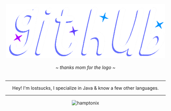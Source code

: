 <div align="center">
	<img src="https://github.com/lostsucks/lostsucks/blob/main/image_2024-08-21_193427479.png?raw=true" width=500 />
	<h6>~ <i>thanks mom for the logo</i> ~</h6>
</div>

<hr />

<div align="center">
	Hey! I'm lostsucks, I specialize in Java & know a few other languages.
</div>

<hr />

<div align="center">
	<img align="center" src="https://github-readme-stats.vercel.app/api/top-langs?username=lostsucks&show_icons=true&locale=en&layout=compact" alt="hamptonix" />
</div>
